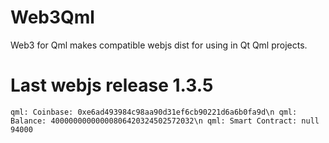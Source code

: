 # Web3Qml
Web3 for Qml makes compatible webjs dist for using in Qt Qml projects.

# Last webjs release 1.3.5
`
qml: Coinbase: 0xe6ad493984c98aa90d31ef6cb90221d6a6b0fa9d\n
qml: Balance: 40000000000000806420324502572032\n
qml: Smart Contract: null 94000
`
